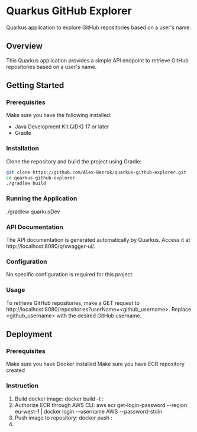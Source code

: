 # Quarkus GitHub Explorer

Quarkus application to explore GitHub repositories based on a user's name.

## Overview

This Quarkus application provides a simple API endpoint to retrieve GitHub repositories based on a user's name.

## Getting Started

### Prerequisites

Make sure you have the following installed:

- Java Development Kit (JDK) 17 or later
- Gradle

### Installation

Clone the repository and build the project using Gradle:

```bash
git clone https://github.com/Alex-Bezruk/quarkus-github-explorer.git
cd quarkus-github-explorer
./gradlew build
```

### Running the Application

./gradlew quarkusDev

### API Documentation

The API documentation is generated automatically by Quarkus. Access it at http://localhost:8080/q/swagger-ui/.

### Configuration
No specific configuration is required for this project.

### Usage
To retrieve GitHub repositories, make a GET request to http://localhost:8080/repositories?userName=<github_username>. Replace <github_username> with the desired GitHub username.

## Deployment

### Prerequisites
Make sure you have Docker installed
Make sure you have ECR repository created

### Instruction
1. Build docker image: docker build -t <ecr-repository-uri>:<version-of-application>
2. Authorize ECR through AWS CLI: aws ecr get-login-password --region eu-west-1 | docker login --username AWS --password-stdin <ecr-repository-uri>
3. Push image to repository: docker push <ecr-repository-uri>:<version-of-application>
4. 


